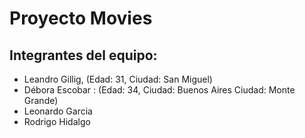 # Proyecto Movies

## Integrantes del equipo:
- Leandro Gillig, (Edad: 31, Ciudad: San Miguel)
- Débora Escobar : (Edad: 34, Ciudad: Buenos Aires Ciudad: Monte Grande)
- Leonardo Garcia
- Rodrigo Hidalgo
